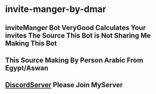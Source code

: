 # invite-manger-by-dmar

## inviteManger Bot VeryGood Calculates Your invites The Source This Bot is Not Sharing Me Making This Bot

## This Source Making By Person Arabic From Egypt/Aswan 

## [DiscordServer](https://discord.gg/RXxxdnJ) Please Join MyServer
